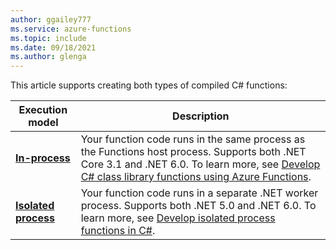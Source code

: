 ```yaml
---
author: ggailey777
ms.service: azure-functions
ms.topic: include
ms.date: 09/18/2021
ms.author: glenga
---
```


This article supports creating both types of compiled C# functions: 

| Execution model | Description |
| --- | --- |
| **[In-process](../articles/azure-functions/create-first-function-cli-csharp.md?tabs=in-process)**| Your function code runs in the same process as the Functions host process. Supports both .NET Core 3.1 and .NET 6.0. To learn more, see [Develop C# class library functions using Azure Functions](../articles/azure-functions/functions-dotnet-class-library.md). |
| **[Isolated process](../articles/azure-functions/create-first-function-cli-csharp.md?tabs=isolated-process)**| Your function code runs in a separate .NET worker process. Supports both .NET 5.0 and .NET 6.0. To learn more, see [Develop isolated process functions in C#](../articles/azure-functions/dotnet-isolated-process-guide.md). |